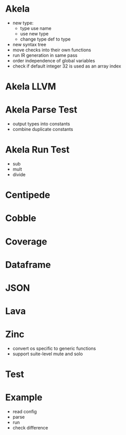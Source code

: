# Akela
* new type:
  * type use name
  * use new type
  * change type def to type
* new syntax tree
* move checks into their own functions
* run IR generation in same pass
* order independence of global variables
* check if default integer 32 is used as an array index

# Akela LLVM

# Akela Parse Test
* output types into constants
* combine duplicate constants

# Akela Run Test
* sub
* mult
* divide

# Centipede

# Cobble

# Coverage

# Dataframe

# JSON

# Lava

# Zinc
* convert os specific to generic functions
* support suite-level mute and solo

# Test

# Example
* read config
* parse
* run
* check difference
